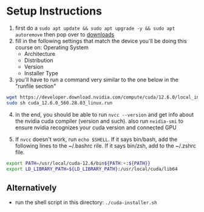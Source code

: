 # Setup Instructions

1. first do a `sudo apt update && sudo apt upgrade -y && sudo apt autoremove` then pop over to [downloads](https://developer.nvidia.com/cuda-downloads)
2. fill in the following settings that match the device you'll be doing this course on: Operating System
   - Architecture
   - Distribution
   - Version
   - Installer Type
3. you'll have to run a command very similar to the one below in the "runfile section"

```bash
wget https://developer.download.nvidia.com/compute/cuda/12.6.0/local_installers/cuda_12.6.0_560.28.03_linux.run
sudo sh cuda_12.6.0_560.28.03_linux.run
```

4. in the end, you should be able to run `nvcc --version` and get info about the nvidia cuda compiler (version and such).
   also run `nvidia-smi` to ensure nvidia recognizes your cuda version and connected GPU

5. If `nvcc` doesn't work, run `echo $SHELL`. If it says bin/bash, add the following lines to the ~/.bashrc rile. If it says bin/zsh, add to the ~/.zshrc file.
```bash
export PATH=/usr/local/cuda-12.6/bin${PATH:+:${PATH}}
export LD_LIBRARY_PATH=${LD_LIBRARY_PATH}:/usr/local/cuda/lib64
```

## Alternatively

- run the shell script in this directory: `./cuda-installer.sh`
